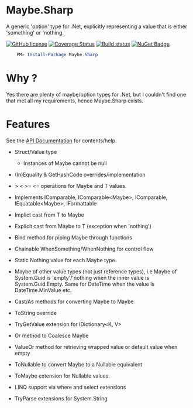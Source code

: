 # Maybe.Sharp
A generic 'option' type for .Net, explicitly representing a value that is either 'something' or 'nothing.

[![GitHub license](https://img.shields.io/github/license/mashape/apistatus.svg)](https://github.com/Yortw/Maybe.Sharp/blob/master/LICENSE) [![Coverage Status](https://coveralls.io/repos/github/Yortw/Maybe.Sharp/badge.svg?branch=master)](https://coveralls.io/github/Yortw/Maybe.Sharp?branch=master) [![Build status](https://ci.appveyor.com/api/projects/status/waxmch4c6sm96vaa?svg=true)](https://ci.appveyor.com/project/Yortw/maybe-sharp) [![NuGet Badge](https://buildstats.info/nuget/Maybe.Sharp)](https://www.nuget.org/packages/Maybe.Sharp/)

```powershell
    PM> Install-Package Maybe.Sharp
```

# Why ?
Yes there are plenty of maybe/option types for .Net, but I couldn't find one that met all my requirements, hence Maybe.Sharp exists.

# Features
See the [API Documentation](file:///C:/Projects/GitHub/Maybe.Sharp/docs/api/MaybeSharp.Maybe-1.html) for contents/help.

* Struct/Value type 
    * Instances of Maybe<T>  cannot be null

* (In)Equality & GetHashCode overrides/implementation
* \> \< >= <= operations for Maybe<T> and T values.
* Implements IComparable<T>, IComparable<Maybe<T>>, IComparable, IEquatable<Maybe<T>>, IFormattable
* Implict cast from T to Maybe<T>
* Explicit cast from Maybe<T> to T (exception when 'nothing')
* Bind method for piping Maybe<T> through functions
* Chainable WhenSomething/WhenNothing for control flow
* Static Nothing value for each Maybe<T> type.
* Maybe<T> of other value types (not just reference types), i.e Maybe<T> of System.Guid is 'empty'/'nothing when the inner value is System.Guid.Empty. Same for DateTime when the value is DateTime.MinValue etc.
* Cast/As methods for converting Maybe<T> to Maybe<X>
* ToString override
* TryGetValue extension for IDictionary<K, V>
* Or method to Coalesce Maybe<T>
* ValueOr method for retrieving wrapped value or default value when empty
* ToNullable to convert Maybe<T> to a Nullable<T> equivalent
* ToMaybe extension for Nullable<T> values.
* LINQ support via where and select extensions
* TryParse extensions for System.String
